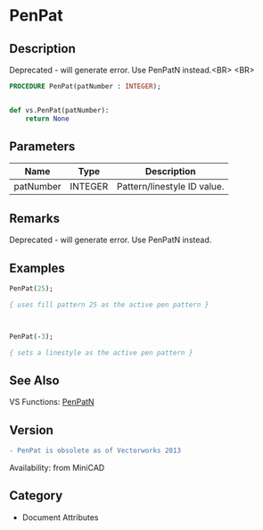 # PenPat

## Description
Deprecated - will generate error. Use PenPatN instead.&lt;BR&gt;
&lt;BR&gt;


```pascal
PROCEDURE PenPat(patNumber : INTEGER);
```

```python

def vs.PenPat(patNumber):
    return None
```

## Parameters
|Name|Type|Description|
|---|---|---|
|patNumber|INTEGER|Pattern/linestyle ID value.|

## Remarks
Deprecated - will generate error. Use PenPatN instead.

## Examples
```pascal
PenPat(25);

{ uses fill pattern 25 as the active pen pattern }



PenPat(-3);

{ sets a linestyle as the active pen pattern }
```

## See Also
VS Functions:
[PenPatN](PenPatN.md)

## Version
```diff
- PenPat is obsolete as of Vectorworks 2013
```

Availability: from MiniCAD
## Category
* Document Attributes

